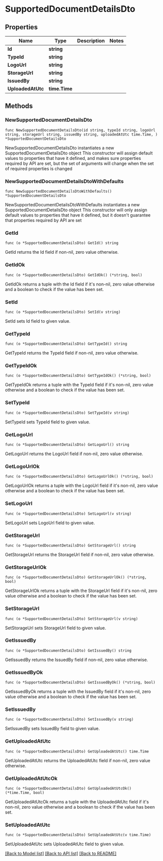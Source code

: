 # SupportedDocumentDetailsDto

## Properties

Name | Type | Description | Notes
------------ | ------------- | ------------- | -------------
**Id** | **string** |  | 
**TypeId** | **string** |  | 
**LogoUrl** | **string** |  | 
**StorageUrl** | **string** |  | 
**IssuedBy** | **string** |  | 
**UploadedAtUtc** | **time.Time** |  | 

## Methods

### NewSupportedDocumentDetailsDto

`func NewSupportedDocumentDetailsDto(id string, typeId string, logoUrl string, storageUrl string, issuedBy string, uploadedAtUtc time.Time, ) *SupportedDocumentDetailsDto`

NewSupportedDocumentDetailsDto instantiates a new SupportedDocumentDetailsDto object
This constructor will assign default values to properties that have it defined,
and makes sure properties required by API are set, but the set of arguments
will change when the set of required properties is changed

### NewSupportedDocumentDetailsDtoWithDefaults

`func NewSupportedDocumentDetailsDtoWithDefaults() *SupportedDocumentDetailsDto`

NewSupportedDocumentDetailsDtoWithDefaults instantiates a new SupportedDocumentDetailsDto object
This constructor will only assign default values to properties that have it defined,
but it doesn't guarantee that properties required by API are set

### GetId

`func (o *SupportedDocumentDetailsDto) GetId() string`

GetId returns the Id field if non-nil, zero value otherwise.

### GetIdOk

`func (o *SupportedDocumentDetailsDto) GetIdOk() (*string, bool)`

GetIdOk returns a tuple with the Id field if it's non-nil, zero value otherwise
and a boolean to check if the value has been set.

### SetId

`func (o *SupportedDocumentDetailsDto) SetId(v string)`

SetId sets Id field to given value.


### GetTypeId

`func (o *SupportedDocumentDetailsDto) GetTypeId() string`

GetTypeId returns the TypeId field if non-nil, zero value otherwise.

### GetTypeIdOk

`func (o *SupportedDocumentDetailsDto) GetTypeIdOk() (*string, bool)`

GetTypeIdOk returns a tuple with the TypeId field if it's non-nil, zero value otherwise
and a boolean to check if the value has been set.

### SetTypeId

`func (o *SupportedDocumentDetailsDto) SetTypeId(v string)`

SetTypeId sets TypeId field to given value.


### GetLogoUrl

`func (o *SupportedDocumentDetailsDto) GetLogoUrl() string`

GetLogoUrl returns the LogoUrl field if non-nil, zero value otherwise.

### GetLogoUrlOk

`func (o *SupportedDocumentDetailsDto) GetLogoUrlOk() (*string, bool)`

GetLogoUrlOk returns a tuple with the LogoUrl field if it's non-nil, zero value otherwise
and a boolean to check if the value has been set.

### SetLogoUrl

`func (o *SupportedDocumentDetailsDto) SetLogoUrl(v string)`

SetLogoUrl sets LogoUrl field to given value.


### GetStorageUrl

`func (o *SupportedDocumentDetailsDto) GetStorageUrl() string`

GetStorageUrl returns the StorageUrl field if non-nil, zero value otherwise.

### GetStorageUrlOk

`func (o *SupportedDocumentDetailsDto) GetStorageUrlOk() (*string, bool)`

GetStorageUrlOk returns a tuple with the StorageUrl field if it's non-nil, zero value otherwise
and a boolean to check if the value has been set.

### SetStorageUrl

`func (o *SupportedDocumentDetailsDto) SetStorageUrl(v string)`

SetStorageUrl sets StorageUrl field to given value.


### GetIssuedBy

`func (o *SupportedDocumentDetailsDto) GetIssuedBy() string`

GetIssuedBy returns the IssuedBy field if non-nil, zero value otherwise.

### GetIssuedByOk

`func (o *SupportedDocumentDetailsDto) GetIssuedByOk() (*string, bool)`

GetIssuedByOk returns a tuple with the IssuedBy field if it's non-nil, zero value otherwise
and a boolean to check if the value has been set.

### SetIssuedBy

`func (o *SupportedDocumentDetailsDto) SetIssuedBy(v string)`

SetIssuedBy sets IssuedBy field to given value.


### GetUploadedAtUtc

`func (o *SupportedDocumentDetailsDto) GetUploadedAtUtc() time.Time`

GetUploadedAtUtc returns the UploadedAtUtc field if non-nil, zero value otherwise.

### GetUploadedAtUtcOk

`func (o *SupportedDocumentDetailsDto) GetUploadedAtUtcOk() (*time.Time, bool)`

GetUploadedAtUtcOk returns a tuple with the UploadedAtUtc field if it's non-nil, zero value otherwise
and a boolean to check if the value has been set.

### SetUploadedAtUtc

`func (o *SupportedDocumentDetailsDto) SetUploadedAtUtc(v time.Time)`

SetUploadedAtUtc sets UploadedAtUtc field to given value.



[[Back to Model list]](../README.md#documentation-for-models) [[Back to API list]](../README.md#documentation-for-api-endpoints) [[Back to README]](../README.md)


